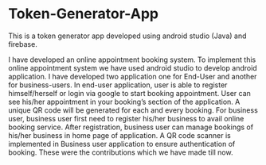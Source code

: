 # Token-Generator-App
This is a token generator app developed using android studio (Java) and firebase.

I have developed an online appointment booking system. To implement this online appointment system we have used android studio to develop android application. I have developed two application one for End-User and another for business-users. In end-user application, user is able to register himself/herself or login via google to start booking appointment. User can see his/her appointment in your booking’s section of the application. A unique QR code will be generated for each and every booking. For business user, business user first need to register his/her business to avail online booking service. After registration, business user can manage bookings of his/her business in home page of application. A QR code scanner is implemented in Business user application to ensure authentication of booking. These were the contributions which we have made till now. 
